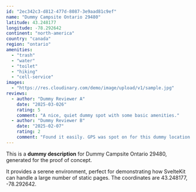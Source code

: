```yaml
---
id: "2ec342c3-d812-477d-8087-3e9aad81c9ef"
name: "Dummy Campsite Ontario 29480"
latitude: 43.248177
longitude: -78.292642
continent: "north-america"
country: "canada"
region: "ontario"
amenities:
  - "trash"
  - "water"
  - "toilet"
  - "hiking"
  - "cell-service"
images:
  - "https://res.cloudinary.com/demo/image/upload/v1/sample.jpg"
reviews:
  - author: "Dummy Reviewer A"
    date: "2025-03-026"
    rating: 5
    comment: "A nice, quiet dummy spot with some basic amenities."
  - author: "Dummy Reviewer B"
    date: "2025-02-07"
    rating: 2
    comment: "Found it easily. GPS was spot on for this dummy location."
---
```


This is a **dummy description** for Dummy Campsite Ontario 29480, generated for the proof of concept.

It provides a serene environment, perfect for demonstrating how SvelteKit can handle a large number of static pages. The coordinates are 43.248177, -78.292642.
